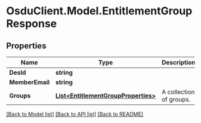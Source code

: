 # OsduClient.Model.EntitlementGroupResponse
## Properties

Name | Type | Description | Notes
------------ | ------------- | ------------- | -------------
**DesId** | **string** |  | [optional] 
**MemberEmail** | **string** |  | [optional] 
**Groups** | [**List&lt;EntitlementGroupProperties&gt;**](EntitlementGroupProperties.md) | A collection of groups. | [optional] 

[[Back to Model list]](../README.md#documentation-for-models) [[Back to API list]](../README.md#documentation-for-api-endpoints) [[Back to README]](../README.md)

